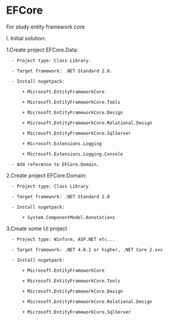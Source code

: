 # EFCore
For study entity framework core

I. Initial solution:

  1.Create project EFCore.Data:
  
      - Project type: Class Library.
      
      - Target framework: .NET Standard 2.0.
      
      - Install nugetpack: 
      
          + Microsoft.EntityFrameworkCore
          
          + Microsoft.EntityFrameworkCore.Tools
          
          + Microsoft.EntityFrameworkCore.Design
          
          + Microsoft.EntityFrameworkCore.Relational.Design
          
          + Microsoft.EntityFrameworkCore.SqlServer
          
          + Microsoft.Extensions.Logging
          
          + Microsoft.Extensions.Logging.Console
          
      - Add reference to EFCore.Domain.
      
   2.Create project EFCore.Domain:
   
      - Project type: Class Library
      
      - Target framework: .NET Standard 2.0
      
      - Install nugetpack: 
      
          + System.ComponentModel.Annotations
          
   3.Create some UI project 
   
      - Project type: Winform, ASP.NET etc...
      
      - Target framework: .NET 4.6.1 or higher, .NET Core 2.xxx
      
      - Install nugetpack: 
      
          + Microsoft.EntityFrameworkCore
          
          + Microsoft.EntityFrameworkCore.Tools
          
          + Microsoft.EntityFrameworkCore.Design
          
          + Microsoft.EntityFrameworkCore.Relational.Design
          
          + Microsoft.EntityFrameworkCore.SqlServer
          
      
